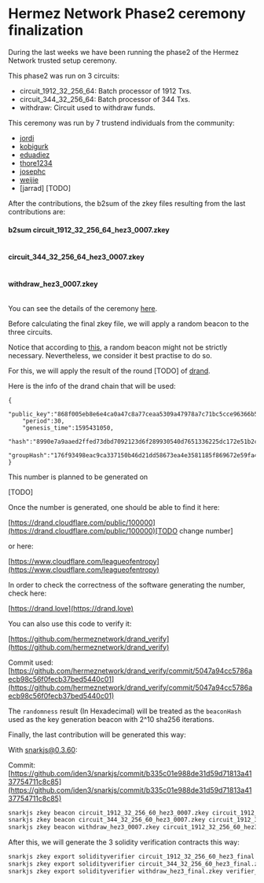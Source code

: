 # Hermez Network Phase2 ceremony finalization

During the last weeks we have been running the phase2 of the Hermez Network trusted
setup ceremony.

This phase2 was run on 3 circuits:
* circuit_1912_32_256_64: Batch processor of 1912 Txs.
* circuit_344_32_256_64: Batch processor of 344 Txs.
* withdraw: Circuit used to withdraw funds.

This ceremony was run by 7 trustend individuals from the community:

* [jordi](https://keybase.io/jbaylina)
* [kobigurk](https://keybase.io/kobigurk)
* [eduadiez](https://keybase.io/eduadiez)
* [thore1234](https://keybase.io/thore1234)
* [josephc](https://keybase.io/cdili)
* [weijie](https://keybase.io/contactkohweijie)
* [jarrad] [TODO]

After the contributions, the b2sum of the zkey files resulting from the last contributions are:

#### b2sum circuit_1912_32_256_64_hez3_0007.zkey
````

````

#### circuit_344_32_256_64_hez3_0007.zkey
````

````

#### withdraw_hez3_0007.zkey
````

````

You can see the details of the ceremony [here](https://github.com/hermeznetwork/phase2ceremony_3).

Before calculating the final zkey file, we will apply a random beacon to the three circuits.

Notice that according to [this](https://electriccoin.co/blog/reinforcing-the-security-of-the-sapling-mpc/), a random beacon might not be strictly necessary. Nevertheless, we consider it best practise to do so.

For this, we will apply the result of the round [TODO] of [drand](https://drand.love).

Here is the info of the drand chain that will be used:

```
{
    "public_key":"868f005eb8e6e4ca0a47c8a77ceaa5309a47978a7c71bc5cce96366b5d7a569937c529eeda66c7293784a9402801af31",
    "period":30,
    "genesis_time":1595431050,
    "hash":"8990e7a9aaed2ffed73dbd7092123d6f289930540d7651336225dc172e51b2ce",
    "groupHash":"176f93498eac9ca337150b46d21dd58673ea4e3581185f869672e59fa4cb390a"
}
```

This number is planned to be generated on

[TODO]

Once the number is generated, one should be able to find it here:

[https://drand.cloudflare.com/public/100000](https://drand.cloudflare.com/public/100000)[TODO change number]

or here:

[https://www.cloudflare.com/leagueofentropy](https://www.cloudflare.com/leagueofentropy)

In order to check the correctness of the software generating the number, check here:

[https://drand.love](https://drand.love)

You can also use this code to verify it:

[https://github.com/hermeznetwork/drand_verify](https://github.com/hermeznetwork/drand_verify)

Commit used: [https://github.com/hermeznetwork/drand_verify/commit/5047a94cc5786aecb98c56f0fecb37bed5440c01](https://github.com/hermeznetwork/drand_verify/commit/5047a94cc5786aecb98c56f0fecb37bed5440c01)

The `randomness` result (In Hexadecimal) will be treated as the `beaconHash`  used as the key generation beacon with 2^10 sha256 iterations.


Finally, the last contribution will be generated this way:

With snarkjs@0.3.60:

Commit: [https://github.com/iden3/snarkjs/commit/b335c01e988de31d59d71813a4137754711c8c85](https://github.com/iden3/snarkjs/commit/b335c01e988de31d59d71813a4137754711c8c85)

````bash
snarkjs zkey beacon circuit_1912_32_256_60_hez3_0007.zkey circuit_1912_32_256_60_hez3_final.zkey [beaconHash] 10
snarkjs zkey beacon circuit_344_32_256_60_hez3_0007.zkey circuit_1912_32_256_60_hez3_final.zkey [beaconHash] 10
snarkjs zkey beacon withdraw_hez3_0007.zkey circuit_1912_32_256_60_hez3_final.zkey [beaconHash] 10
````


After this, we will generate the 3 solidity verification contracts this way:
````bash
snarkjs zkey export solidityverifier circuit_1912_32_256_60_hez3_final.zkey verifier1912.sol
snarkjs zkey export solidityverifier circuit_344_32_256_60_hez3_final.zkey verifier344.sol
snarkjs zkey export solidityverifier withdraw_hez3_final.zkey verifier_withdraw.sol
````
